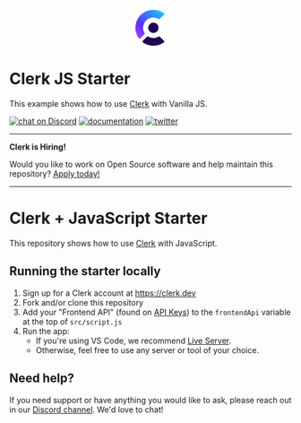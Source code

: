 <p align="center">
  <a href="https://www.clerk.dev/?utm_source=github&utm_medium=starter_repos&utm_campaign=js_starter" target="_blank" align="center">
    <picture>
      <source media="(prefers-color-scheme: dark)" srcset="./docs/clerk-logo-dark.png">
      <img src="./docs/clerk-logo-light.png" height="64">
    </picture>
  </a>
  <br />
</p>

# Clerk JS Starter

This example shows how to use [Clerk](https://www.clerk.dev/?utm_source=github&utm_medium=starter_repos&utm_campaign=js_starter) with Vanilla JS.

[![chat on Discord](https://img.shields.io/discord/856971667393609759.svg?logo=discord)](https://discord.com/invite/b5rXHjAg7A)
[![documentation](https://img.shields.io/badge/documentation-clerk-green.svg)](https://docs.clerk.dev)
[![twitter](https://img.shields.io/twitter/follow/ClerkDev?style=social)](https://twitter.com/intent/follow?screen_name=ClerkDev)

---

**Clerk is Hiring!**

Would you like to work on Open Source software and help maintain this repository? [Apply today!](https://apply.workable.com/clerk-dev/)

---

# Clerk + JavaScript Starter

This repository shows how to use [Clerk](https://clerk.dev?utm_source=github&utm_medium=starter_repos&utm_campaign=js_starter) with JavaScript.

## Running the starter locally

1. Sign up for a Clerk account at https://clerk.dev
2. Fork and/or clone this repository
3. Add your "Frontend API" (found on [API Keys](https://dashboard.clerk.dev/last-active?path=/api-keys)) to the `frontendApi` variable at the top of `src/script.js`
4. Run the app:
   - If you're using VS Code, we recommend [Live Server](https://marketplace.visualstudio.com/items?itemName=ritwickdey.LiveServer).
   - Otherwise, feel free to use any server or tool of your choice.

## Need help?

If you need support or have anything you would like to ask, please reach out in our [Discord channel](https://discord.com/invite/b5rXHjAg7A). We'd love to chat!
